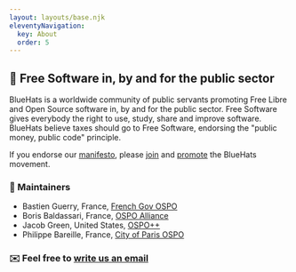 ```yaml
---
layout: layouts/base.njk
eleventyNavigation:
  key: About
  order: 5
---
```


## 🧢 Free Software in, by and for the public sector

BlueHats is a worldwide community of public servants promoting Free
Libre and Open Source software in, by and for the public sector. Free
Software gives everybody the right to use, study, share and improve
software. BlueHats believe taxes should go to Free Software, endorsing
the "public money, public code" principle.

If you endorse our [manifesto](https://bluehats.global), please
[join](/join) and [promote](/promote) the BlueHats movement.

### 🙏 Maintainers

- Bastien Guerry, France, [French Gov OSPO](https://code.gouv.fr)
- Boris Baldassari, France, [OSPO Alliance](https://ospo-alliance.org)
- Jacob Green, United States, [OSPO++](https://ospoplusplus.org)
- Philippe Bareille, France, [City of Paris OSPO](https://opensource.paris.fr)

### ✉️ Feel free to [write us an email](bluehats@bzg.fr)
